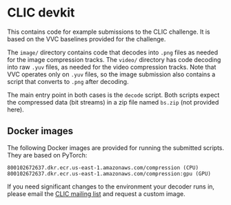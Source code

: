 # CLIC devkit

This contains code for example submissions to the CLIC challenge. It is based on the VVC
baselines provided for the challenge.

The `image/` directory contains code that decodes into `.png` files as needed for the
image compression tracks. The `video/` directory has code decoding into raw `.yuv` files,
as needed for the video compression tracks. Note that VVC operates only on `.yuv` files,
so the image submission also contains a script that converts to `.png` after decoding.

The main entry point in both cases is the `decode` script. Both scripts expect the
compressed data (bit streams) in a zip file named `bs.zip` (not provided here).

## Docker images

The following Docker images are provided for running the submitted scripts. They are based on PyTorch:

```
800102672637.dkr.ecr.us-east-1.amazonaws.com/compression (CPU)
800102672637.dkr.ecr.us-east-1.amazonaws.com/compression:gpu (GPU)
```

If you need significant changes to the environment your decoder runs in, please email the [CLIC mailing list](clic-list@googlegroups.com) and request a custom image.
